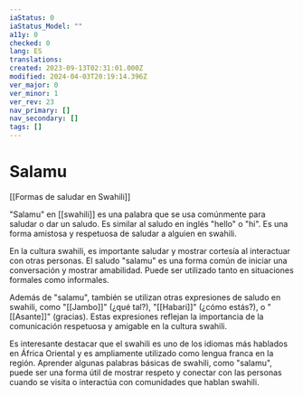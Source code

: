 ```yaml
---
iaStatus: 0
iaStatus_Model: ""
a11y: 0
checked: 0
lang: ES
translations: 
created: 2023-09-13T02:31:01.000Z
modified: 2024-04-03T20:19:14.396Z
ver_major: 0
ver_minor: 1
ver_rev: 23
nav_primary: []
nav_secondary: []
tags: []
---
```

# Salamu

[[Formas de saludar en Swahili]]

"Salamu" en [[swahili]] es una palabra que se usa comúnmente para saludar o dar un saludo. Es similar al saludo en inglés "hello" o "hi". Es una forma amistosa y respetuosa de saludar a alguien en swahili.

En la cultura swahili, es importante saludar y mostrar cortesía al interactuar con otras personas. El saludo "salamu" es una forma común de iniciar una conversación y mostrar amabilidad. Puede ser utilizado tanto en situaciones formales como informales.

Además de "salamu", también se utilizan otras expresiones de saludo en swahili, como "[[Jambo]]" (¿qué tal?), "[[Habari]]" (¿cómo estás?), o "[[Asante]]" (gracias). Estas expresiones reflejan la importancia de la comunicación respetuosa y amigable en la cultura swahili.

Es interesante destacar que el swahili es uno de los idiomas más hablados en África Oriental y es ampliamente utilizado como lengua franca en la región. Aprender algunas palabras básicas de swahili, como "salamu", puede ser una forma útil de mostrar respeto y conectar con las personas cuando se visita o interactúa con comunidades que hablan swahili.